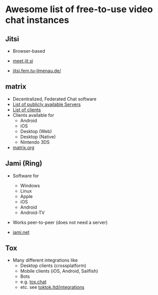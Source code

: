 # Awesome list of free-to-use video chat instances

## Jitsi

* Browser-based

* [meet.jit.si](meet.jit.si)
* [jitsi.fem.tu-ilmenau.de/](https://jitsi.fem.tu-ilmenau.de/)

## matrix

* Decentralized, Federated Chat software
* [List of publicly available Servers](https://www.hello-matrix.net/public_servers.php)
* [List of clients](https://matrix.org/clients/)
* Clients available for
    * Android
    * iOS
    * Desktop (Web)
    * Desktop (Native)
    * Nintendo 3DS
* [matrix.org](https://matrix.org/)


## Jami (Ring)

* Software for
    * Windows
    * Linux
    * Apple
    * iOS
    * Android
    * Android-TV

* Works peer-to-peer (does not need a server)
* [jami.net](https://jami.net/)

## Tox

* Many different integrations like
    * Desktop clients (crossplatform)
    * Mobile clients (iOS, Android, Sailfish)
    * Bots
    * e.g. [tox.chat](https://tox.chat/)
    * etc. see [toktok.ltd/integrations](https://toktok.ltd/integrations.html)


